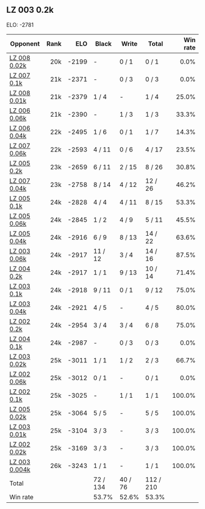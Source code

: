 ## LZ 003 0.2k ##

ELO: -2781

Opponent | Rank | ELO | Black | Write | Total | Win rate
---------|-----:|----:|-------|-------|-------|-------:
[LZ 008 0.02k](LZ%20008%200.02k.md) | 20k | -2199 | - | 0 / 1 | 0 / 1 | 0.0%
[LZ 007 0.1k](LZ%20007%200.1k.md) | 21k | -2371 | - | 0 / 3 | 0 / 3 | 0.0%
[LZ 008 0.01k](LZ%20008%200.01k.md) | 21k | -2379 | 1 / 4 | - | 1 / 4 | 25.0%
[LZ 006 0.06k](LZ%20006%200.06k.md) | 21k | -2390 | - | 1 / 3 | 1 / 3 | 33.3%
[LZ 006 0.04k](LZ%20006%200.04k.md) | 22k | -2495 | 1 / 6 | 0 / 1 | 1 / 7 | 14.3%
[LZ 007 0.06k](LZ%20007%200.06k.md) | 22k | -2593 | 4 / 11 | 0 / 6 | 4 / 17 | 23.5%
[LZ 005 0.2k](LZ%20005%200.2k.md) | 23k | -2659 | 6 / 11 | 2 / 15 | 8 / 26 | 30.8%
[LZ 007 0.04k](LZ%20007%200.04k.md) | 23k | -2758 | 8 / 14 | 4 / 12 | 12 / 26 | 46.2%
[LZ 005 0.1k](LZ%20005%200.1k.md) | 24k | -2828 | 4 / 4 | 4 / 11 | 8 / 15 | 53.3%
[LZ 005 0.06k](LZ%20005%200.06k.md) | 24k | -2845 | 1 / 2 | 4 / 9 | 5 / 11 | 45.5%
[LZ 005 0.04k](LZ%20005%200.04k.md) | 24k | -2916 | 6 / 9 | 8 / 13 | 14 / 22 | 63.6%
[LZ 003 0.06k](LZ%20003%200.06k.md) | 24k | -2917 | 11 / 12 | 3 / 4 | 14 / 16 | 87.5%
[LZ 004 0.2k](LZ%20004%200.2k.md) | 24k | -2917 | 1 / 1 | 9 / 13 | 10 / 14 | 71.4%
[LZ 003 0.1k](LZ%20003%200.1k.md) | 24k | -2918 | 9 / 11 | 0 / 1 | 9 / 12 | 75.0%
[LZ 003 0.04k](LZ%20003%200.04k.md) | 24k | -2921 | 4 / 5 | - | 4 / 5 | 80.0%
[LZ 002 0.2k](LZ%20002%200.2k.md) | 24k | -2954 | 3 / 4 | 3 / 4 | 6 / 8 | 75.0%
[LZ 004 0.1k](LZ%20004%200.1k.md) | 24k | -2987 | - | 0 / 3 | 0 / 3 | 0.0%
[LZ 003 0.02k](LZ%20003%200.02k.md) | 25k | -3011 | 1 / 1 | 1 / 2 | 2 / 3 | 66.7%
[LZ 002 0.06k](LZ%20002%200.06k.md) | 25k | -3012 | 0 / 1 | - | 0 / 1 | 0.0%
[LZ 002 0.1k](LZ%20002%200.1k.md) | 25k | -3025 | - | 1 / 1 | 1 / 1 | 100.0%
[LZ 005 0.02k](LZ%20005%200.02k.md) | 25k | -3064 | 5 / 5 | - | 5 / 5 | 100.0%
[LZ 003 0.01k](LZ%20003%200.01k.md) | 25k | -3104 | 3 / 3 | - | 3 / 3 | 100.0%
[LZ 002 0.02k](LZ%20002%200.02k.md) | 25k | -3169 | 3 / 3 | - | 3 / 3 | 100.0%
[LZ 003 0.004k](LZ%20003%200.004k.md) | 26k | -3243 | 1 / 1 | - | 1 / 1 | 100.0%
Total | | | 72 / 134 | 40 / 76 | 112 / 210 | 
Win rate| | | 53.7% | 52.6% | 53.3% | 
